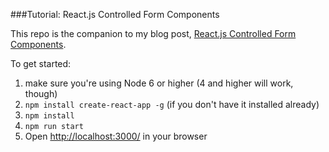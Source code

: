 ###Tutorial: React.js Controlled Form Components

This repo is the companion to my blog post, [React.js Controlled Form Components]().

To get started:
 1. make sure you're using Node 6 or higher (4 and higher will work, though)
 2. `npm install create-react-app -g` (if you don't have it installed already)
 3. `npm install`
 4. `npm run start`
 5. Open [http://localhost:3000/](http://localhost:3000/) in your browser